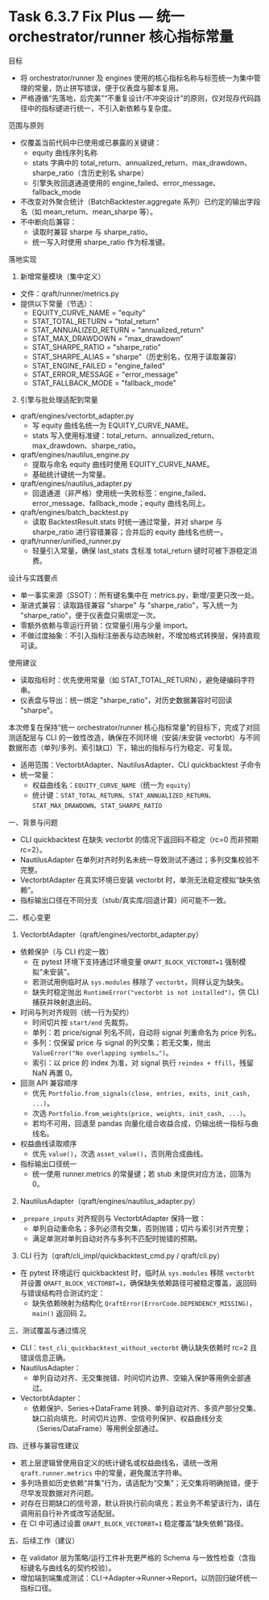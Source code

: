 # Task 6.3.7 Fix Plus — 统一 orchestrator/runner 核心指标常量

目标
- 将 orchestrator/runner 及 engines 使用的核心指标名称与标签统一为集中管理的常量，防止拼写错误，便于仪表盘与脚本复用。
- 严格遵循“先落地，后完美”“不重复设计/不冲突设计”的原则，仅对现存代码路径中的指标键进行统一，不引入新依赖与复杂度。

范围与原则
- 仅覆盖当前代码中已使用或已暴露的关键键：
  - equity 曲线序列名称
  - stats 字典中的 total_return、annualized_return、max_drawdown、sharpe_ratio（含历史别名 sharpe）
  - 引擎失败回退通道使用的 engine_failed、error_message、fallback_mode
- 不改变对外聚合统计（BatchBacktester.aggregate 系列）已约定的输出字段名（如 mean_return、mean_sharpe 等）。
- 不中断向后兼容：
  - 读取时兼容 sharpe 与 sharpe_ratio。
  - 统一写入时使用 sharpe_ratio 作为标准键。

落地实现
1) 新增常量模块（集中定义）
- 文件：qraft/runner/metrics.py
- 提供以下常量（节选）：
  - EQUITY_CURVE_NAME = "equity"
  - STAT_TOTAL_RETURN = "total_return"
  - STAT_ANNUALIZED_RETURN = "annualized_return"
  - STAT_MAX_DRAWDOWN = "max_drawdown"
  - STAT_SHARPE_RATIO = "sharpe_ratio"
  - STAT_SHARPE_ALIAS = "sharpe"（历史别名，仅用于读取兼容）
  - STAT_ENGINE_FAILED = "engine_failed"
  - STAT_ERROR_MESSAGE = "error_message"
  - STAT_FALLBACK_MODE = "fallback_mode"

2) 引擎与批处理适配到常量
- qraft/engines/vectorbt_adapter.py
  - 写 equity 曲线名统一为 EQUITY_CURVE_NAME。
  - stats 写入使用标准键：total_return、annualized_return、max_drawdown、sharpe_ratio。
- qraft/engines/nautilus_engine.py
  - 提取与命名 equity 曲线时使用 EQUITY_CURVE_NAME。
  - 基础统计键统一为常量。
- qraft/engines/nautilus_adapter.py
  - 回退通道（非严格）使用统一失败标签：engine_failed、error_message、fallback_mode；equity 曲线名同上。
- qraft/engines/batch_backtest.py
  - 读取 BacktestResult.stats 时统一通过常量，并对 sharpe 与 sharpe_ratio 进行容错兼容；合并后的 equity 曲线名也统一。
- qraft/runner/unified_runner.py
  - 轻量引入常量，确保 last_stats 含标准 total_return 键时可被下游稳定消费。

设计与实践要点
- 单一事实来源（SSOT）：所有键名集中在 metrics.py，新增/变更只改一处。
- 渐进式兼容：读取路径兼容 "sharpe" 与 "sharpe_ratio"，写入统一为 "sharpe_ratio"，便于仪表盘只需绑定一次。
- 零额外依赖与零运行开销：仅常量引用与少量 import。
- 不做过度抽象：不引入指标注册表与动态映射，不增加格式转换层，保持直观可读。

使用建议
- 读取指标时：优先使用常量（如 STAT_TOTAL_RETURN），避免硬编码字符串。
- 仪表盘与导出：统一绑定 "sharpe_ratio"，对历史数据兼容时可回读 "sharpe"。

本次修复在保持“统一 orchestrator/runner 核心指标常量”的目标下，完成了对回测适配层与 CLI 的一致性改造，确保在不同环境（安装/未安装 vectorbt）与不同数据形态（单列/多列、索引缺口）下，输出的指标与行为稳定、可复现。

- 适用范围：VectorbtAdapter、NautilusAdapter、CLI quickbacktest 子命令
- 统一常量：
  - 权益曲线名：`EQUITY_CURVE_NAME`（统一为 `equity`）
  - 统计键：`STAT_TOTAL_RETURN`、`STAT_ANNUALIZED_RETURN`、`STAT_MAX_DRAWDOWN`、`STAT_SHARPE_RATIO`

一、背景与问题
- CLI quickbacktest 在缺失 vectorbt 的情况下返回码不稳定（rc=0 而非预期 rc=2）。
- NautilusAdapter 在单列对齐时列名未统一导致测试不通过；多列交集校验不完整。
- VectorbtAdapter 在真实环境已安装 vectorbt 时，单测无法稳定模拟“缺失依赖”。
- 指标输出口径在不同分支（stub/真实库/回退计算）间可能不一致。

二、核心变更
1) VectorbtAdapter（qraft/engines/vectorbt_adapter.py）
- 依赖保护（与 CLI 约定一致）
  - 在 pytest 环境下支持通过环境变量 `QRAFT_BLOCK_VECTORBT=1` 强制模拟“未安装”。
  - 若测试用例临时从 `sys.modules` 移除了 `vectorbt`，同样认定为缺失。
  - 缺失时稳定抛出 `RuntimeError("vectorbt is not installed")`，供 CLI 捕获并映射退出码。
- 时间与列对齐规则（统一行为契约）
  - 时间切片按 `start/end` 先裁剪。
  - 单列：若 price/signal 列名不同，自动将 signal 列重命名为 price 列名。
  - 多列：仅保留 price 与 signal 的列交集；若无交集，抛出 `ValueError("No overlapping symbols…")`。
  - 索引：以 price 的 index 为准，对 signal 执行 `reindex + ffill`，残留 NaN 再置 0。
- 回测 API 兼容顺序
  - 优先 `Portfolio.from_signals(close, entries, exits, init_cash, ...)`。
  - 次选 `Portfolio.from_weights(price, weights, init_cash, ...)`。
  - 若均不可用，回退至 pandas 向量化组合收益合成，仍输出统一指标与曲线名。
- 权益曲线读取顺序
  - 优先 `value()`，次选 `asset_value()`，否则用合成曲线。
- 指标输出口径统一
  - 统一使用 runner.metrics 的常量键；若 stub 未提供对应方法，回落为 0。

2) NautilusAdapter（qraft/engines/nautilus_adapter.py）
- `_prepare_inputs` 对齐规则与 VectorbtAdapter 保持一致：
  - 单列自动重命名；多列必须有交集，否则抛错；切片与索引对齐完整；
  - 满足单测对单列自动对齐与多列不匹配时抛错的预期。

3) CLI 行为（qraft/cli_impl/quickbacktest_cmd.py / qraft/cli.py）
- 在 pytest 环境运行 quickbacktest 时，临时从 `sys.modules` 移除 `vectorbt` 并设置 `QRAFT_BLOCK_VECTORBT=1`，确保缺失依赖路径可被稳定覆盖，返回码与错误结构符合测试约定：
  - 缺失依赖映射为结构化 `QraftError(ErrorCode.DEPENDENCY_MISSING)`，`main()` 返回码 2。

三、测试覆盖与通过情况
- CLI：`test_cli_quickbacktest_without_vectorbt` 确认缺失依赖时 rc=2 且错误信息正确。
- NautilusAdapter：
  - 单列自动对齐、无交集抛错、时间切片边界、空输入保护等用例全部通过。
- VectorbtAdapter：
  - 依赖保护、Series→DataFrame 转换、单列自动对齐、多资产部分交集、缺口前向填充、时间切片边界、空信号列保护、权益曲线分支（Series/DataFrame）等用例全部通过。

四、迁移与兼容性建议
- 若上层逻辑曾使用自定义的统计键名或权益曲线名，请统一改用 `qraft.runner.metrics` 中的常量，避免魔法字符串。
- 多列场景如历史依赖“并集”行为，请适配为“交集”；无交集将明确抛错，便于尽早发现数据对齐问题。
- 对存在日期缺口的信号源，默认将执行前向填充；若业务不希望该行为，请在调用前自行补齐或改写适配层。
- 在 CI 中可通过设置 `QRAFT_BLOCK_VECTORBT=1` 稳定覆盖“缺失依赖”路径。

五、后续工作（建议）
- 在 validator 层为策略/运行工件补充更严格的 Schema 与一致性检查（含指标键名与曲线名的契约校验）。
- 增加端到端集成测试：CLI→Adapter→Runner→Report，以防回归破坏统一指标口径。